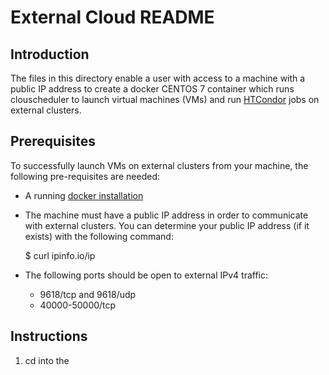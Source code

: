 # External Cloud README

## Introduction

The files in this directory enable a user with access to a machine with a public IP address to create a docker CENTOS 7 container which runs clouscheduler to launch virtual machines (VMs) and run [HTCondor](https://research.cs.wisc.edu/htcondor/description.html) jobs on external clusters. 

## Prerequisites

To successfully launch VMs on external clusters from your machine, the following pre-requisites are needed:

* A running [docker installation](https://runnable.com/docker/install-docker-on-linux)

* The machine must have a public IP address in order to communicate with external clusters. You can determine your public IP address (if it exists) with the following command:

  $ curl ipinfo.io/ip

* The following ports should be open to external IPv4 traffic:

    * 9618/tcp and 9618/udp
    * 40000-50000/tcp

## Instructions

1. cd into the 
